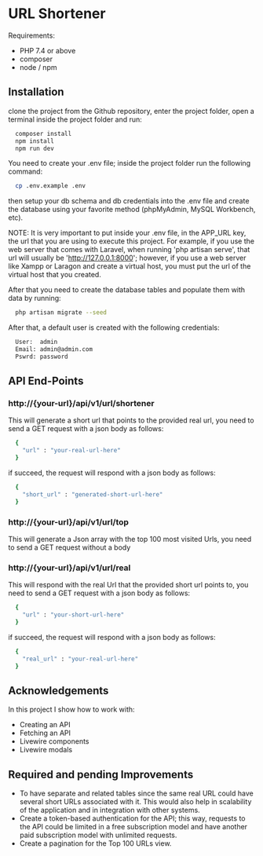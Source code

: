 
# URL Shortener

Requirements:

- PHP 7.4 or above
- composer
- node / npm



## Installation

clone the project from the Github repository, enter the project folder, open a terminal inside the project folder and run:

```bash
  composer install
  npm install
  npm run dev
```

You need to create your .env file; inside the project folder run the following command:

```bash
  cp .env.example .env
```

then setup your db schema and db credentials into the .env file and create the database using your favorite method (phpMyAdmin, MySQL Workbench, etc).

NOTE: It is very important to put inside your .env file, in the APP_URL key, the url that you are using to execute this project. For example, if you use the web server that comes with Laravel, when running 'php artisan serve', that url will usually be 'http://127.0.0.1:8000'; however, if you use a web server like Xampp or Laragon and create a virtual host, you must put the url of the virtual host that you created.

After that you need to create the database tables and populate them with data by running:

```bash
  php artisan migrate --seed
```

After that, a default user is created with the  following credentials:

```bash
  User:  admin
  Email: admin@admin.com
  Pswrd: password
```

## API End-Points


### http://{your-url}/api/v1/url/shortener

This will generate a short url that points to the provided real url, you need to send a GET request with a json body as follows:

```bash
  {
    "url" : "your-real-url-here"
  }
```

if succeed, the request will respond with a json body as follows:

```bash
  {
    "short_url" : "generated-short-url-here"
  }
```



### http://{your-url}/api/v1/url/top

This will generate a Json array with the top 100 most visited Urls, you need to send a GET request without a body



### http://{your-url}/api/v1/url/real

This will respond with the real Url that the provided short url points to, you need to send a GET request with a json body as follows:

```bash
  {
    "url" : "your-short-url-here"
  }
```

if succeed, the request will respond with a json body as follows:

```bash
  {
    "real_url" : "your-real-url-here"
  }
```



## Acknowledgements

In this project I show how to work with:

 - Creating an API
 - Fetching an API
 - Livewire components
 - Livewire modals

## Required and pending Improvements

 - To have separate and related tables since the same real URL could have several short URLs associated with it. This would also help in scalability of the application and in integration with other systems.
 - Create a token-based authentication for the API; this way, requests to the API could be limited in a free subscription model and have another paid subscription model with unlimited requests.
 - Create a pagination for the Top 100 URLs view.
